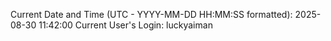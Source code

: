 Current Date and Time (UTC - YYYY-MM-DD HH:MM:SS formatted): 2025-08-30 11:42:00
Current User's Login: luckyaiman
